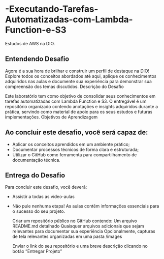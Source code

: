 # -Executando-Tarefas-Automatizadas-com-Lambda-Function-e-S3
Estudos de AWS na DIO.

## Entendendo Desafio 

Agora é a sua hora de brilhar e construir um perfil de destaque na DIO! Explore todos os conceitos abordados até aqui, aplique os conhecimentos adquiridos nas aulas e documente sua experiência para demonstrar sua compreensão dos temas discutidos.
Descrição do Desafio

Este laboratório tem como objetivo de consolidar seus conhecimentos em tarefas automatizadas com Lambda Function e S3. O entregável é um repositório organizado contendo anotações e insights adquiridos durante a prática, servindo como material de apoio para os seus estudos e futuras implementações.
Objetivos de Aprendizagem 

## Ao concluir este desafio, você será capaz de: 

  - Aplicar os conceitos aprendidos em um ambiente prático; 
  - Documentar processos técnicos de forma clara e estruturada;
  - Utilizar o GitHub como ferramenta para compartilhamento de documentação técnica.

## Entrega do Desafio 

Para concluir este desafio, você deverá: 

  - Assistir a todas as vídeo-aulas
  - Não pule nenhuma etapa! As aulas contêm informações essenciais para o sucesso do seu projeto. 

    Criar um repositório público no GitHub contendo: 
    Um arquivo README.md detalhado 
    Quaisquer arquivos adicionais que sejam relevantes para documentar sua experiência 
    Opcionalmente, capturas de tela relevantes organizadas em uma pasta /images 

    Enviar o link do seu repositório e uma breve descrição clicando no botão “Entregar Projeto” 
